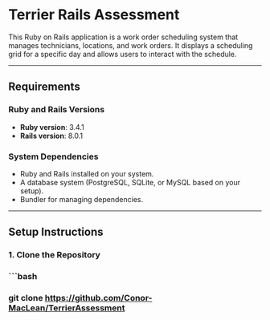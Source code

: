 # Terrier Rails Assessment

This Ruby on Rails application is a work order scheduling system that manages technicians, locations, and work orders. It displays a scheduling grid for a specific day and allows users to interact with the schedule.

---

## Requirements

### Ruby and Rails Versions
- **Ruby version**: 3.4.1
- **Rails version**: 8.0.1
### System Dependencies
- Ruby and Rails installed on your system.
- A database system (PostgreSQL, SQLite, or MySQL based on your setup).
- Bundler for managing dependencies.

---

## Setup Instructions

### 1. Clone the Repository
### ```bash
### git clone https://github.com/Conor-MacLean/TerrierAssessment

